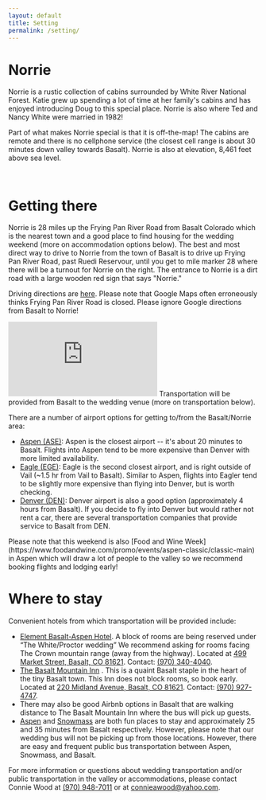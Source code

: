 ```yaml
---
layout: default
title: Setting
permalink: /setting/
---
```

<h1> Norrie </h1>
Norrie is a rustic collection of cabins surrounded by White River National
Forest. Katie grew up spending a lot of time at her family's cabins and
has enjoyed introducing Doug to this special place. Norrie is also where Ted
and Nancy White were married in 1982!

Part of what makes Norrie special is that it is off-the-map! The cabins are
remote and there is no cellphone service (the closest cell range is about 30
minutes down valley towards Basalt). Norrie is also at elevation, 8,461 feet
above sea level.

  <div id="photo-container" class="six-image">
    <img class="photo" src="{{ "/assets/img/norrie-6.jpg" | relative_url }}" alt="">
    <img class="photo" src="{{ "/assets/img/norrie-5.jpg" | relative_url }}" alt="">
    <img class="photo" src="{{ "/assets/img/norrie-4.jpg" | relative_url }}" alt="">
    <img class="photo" src="{{ "/assets/img/norrie-3.jpg" | relative_url }}" alt="">
    <img class="photo" src="{{ "/assets/img/norrie-2.jpg" | relative_url }}" alt="">
    <img class="photo" src="{{ "/assets/img/norrie-1.jpg" | relative_url }}" alt="">
  </div>

<div class="divider after-photo"></div>

<h1 id="getting-there" name="getting-there"> Getting there </h1>
Norrie is 28 miles up the Frying Pan River Road from Basalt Colorado which is the
nearest town and a good place to find housing for the wedding weekend (more on
accommodation options below). The best and most direct way to drive to Norrie from
the town of Basalt is to drive up Frying Pan River Road, past Ruedi Reservour, until
you get to mile marker 28 where there will be a turnout for Norrie on the right.
The entrance to Norrie is a dirt road with a large wooden red sign that says "Norrie."

Driving directions are
[here](https://www.google.com/maps/dir/Basalt,+CO/Norrie,+CO+81642/@39.4177549,-106.7671121,12.33z/am=t/data=!4m19!4m18!1m10!1m1!1s0x87404cb55ee7be49:0x6bde4200af293bf6!2m2!1d-107.0328241!2d39.3688731!3m4!1m2!1d-106.8166912!2d39.366172!3s0x8740337e1fa78ad7:0xa55c09e96bf1333e!1m5!1m1!1s0x87402e952a6c9c27:0xa5a3798d72ff190d!2m2!1d-106.6555894!2d39.3247087!3e0?hl=en).
Please note that Google Maps often erroneously thinks Frying Pan River Road is closed.
Please ignore Google directions from Basalt to Norrie!

<iframe class="google-map" src="https://www.google.com/maps/embed?pb=!1m18!1m12!1m3!1d1115552.14354815!2d-107.4300057680324!3d39.44625681829847!2m3!1f0!2f0!3f0!3m2!1i1024!2i768!4f13.1!3m3!1m2!1s0x87402e952a6c9c27%3A0xa5a3798d72ff190d!2sNorrie%2C%20CO%2081642!5e0!3m2!1sen!2sus!4v1573673403967!5m2!1sen!2sus" frameborder="0" style="border:0;" allowfullscreen=""></iframe>
Transportation will be provided from Basalt to the wedding venue (more on transportation below).

There are a number of airport options for getting to/from the Basalt/Norrie area:

<ul>
<li><a href="https://goo.gl/maps/VhQUu14m1NJWKMLQ9">Aspen (ASE)</a>: Aspen is
the closest airport -- it's about 20 minutes to Basalt. Flights into Aspen tend
to be more expensive than Denver with more limited availability.</li>

<li><a href="https://goo.gl/maps/VhQUu14m1NJWKMLQ9">Eagle (EGE)</a>: Eagle is
the second closest airport, and is right outside of Vail (~1.5 hr from Vail to
Basalt). Similar to Aspen, flights into Eagler tend to be slightly more
expensive than flying into Denver, but is worth checking.</li>

<li><a href="https://goo.gl/maps/VhQUu14m1NJWKMLQ9">Denver (DEN)</a>: Denver
airport is also a good option (approximately 4 hours from Basalt). If you decide
to fly into Denver but would rather not rent a car, there are several
transportation companies that provide service to Basalt from DEN.</li>
</ul>
Please note that this weekend is also [Food and Wine
Week](https://www.foodandwine.com/promo/events/aspen-classic/classic-main) in
Aspen which will draw a lot of people to the valley so we recommend booking
flights and lodging early!

<div class="divider"></div>

<h1> Where to stay </h1>
Convenient hotels from which transportation will be provided include:

<ul>
<li><a
href="https://www.marriott.com/hotels/hotel-rooms/aseel-element-basalt-aspen/">Element
Basalt-Aspen Hotel</a>. A block of rooms are being reserved under “The
White/Proctor wedding” We recommend asking for rooms facing The Crown mountain
range (away from the highway). Located at <a
href="https://www.google.com/maps/place/Element+Basalt+-+Aspen/@39.3855288,-107.083724,17z">499
Market Street, Basalt, CO 81621</a>.
Contact: <a href="tel:(970) 340-4040">(970) 340-4040</a>.</li>
<li><a href="https://www.basaltmountaininn.com/">The Basalt Mountain Inn</a> .
This is a quaint Basalt staple in the heart of the tiny Basalt town. This Inn
does not block rooms, so book early. Located at <a
href="https://www.google.com/maps/place/Basalt+Mountain+Inn/@39.3693244,-107.0323983,15z">220
Midland Avenue, Basalt, CO 81621</a>. Contact: <a href="(970) 927-4747">(970)
927-4747</a>.</li>
<li>There may also be good Airbnb options in Basalt that are walking distance to The
Basalt Mountain Inn where the bus will pick up guests.</li>
<li><a href="https://www.google.com/maps/place/Aspen,+CO+81611/@39.1985427,-106.8717439,13z">Aspen</a> and <a
href="https://www.google.com/maps/place/Snowmass,+CO+81654/@39.3328625,-106.996598,15z">Snowmass</a>
are both fun places to stay and approximately 25 and 35 minutes from Basalt
respectively. However, please note that our wedding bus will not be picking up
from those locations. However, there are easy and frequent public bus
transportation between Aspen, Snowmass, and Basalt.</li>
</ul>
For more information or questions about wedding transportation and/or public
transportation in the valley or accommodations, please contact Connie Wood at
<a href="tel:970-948-7011">(970) 948-7011</a> or at <a
href="mailto:connieawood@yahoo.com">connieawood@yahoo.com</a>.
